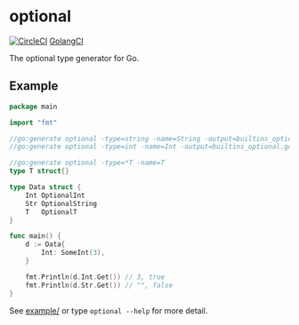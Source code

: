 # optional

[![CircleCI](https://img.shields.io/circleci/project/github/acomagu/optional.svg?style=flat-square)](https://circleci.com/gh/acomagu/optional) [GolangCI](https://golangci.com/badges/github.com/acomagu/optional.svg)

The optional type generator for Go.

## Example

```Go
package main

import "fmt"

//go:generate optional -type=string -name=String -output=builtins_optional.go
//go:generate optional -type=int -name=Int -output=builtins_optional.go -append

//go:generate optional -type=*T -name=T
type T struct{}

type Data struct {
	Int OptionalInt
	Str OptionalString
	T   OptionalT
}

func main() {
	d := Data{
		Int: SomeInt(3),
	}

	fmt.Println(d.Int.Get()) // 3, true
	fmt.Println(d.Str.Get()) // "", false
}
```

See [example/](./example) or type `optional --help` for more detail.
